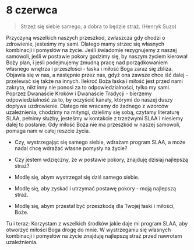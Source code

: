
# 8 czerwca

> Strzeż się siebie samego, a dobra to będzie straż. (Henryk Suzo)

Przyczyną wszelkich naszych przeszkód, zwłaszcza gdy chodzi o zdrowienie, jesteśmy my sami. Dlatego mamy strzec się własnych kombinacji i pomysłów na życie. Jeśli świadomie rezygnujemy z naszej samowoli, jeśli w postawie pokory godzimy się, by naszym życiem kierował Boży plan, i jeśli podejmujemy żmudną pracę nad porządkowaniem własnego wnętrza i przeszłości - łaska i miłość Boga zaraz się zbliża. Objawia się w nas, a następnie przez nas, gdyż ona zawsze chce iść dalej - przelewać się także na innych. Ilekroć Boża łaska i miłość jest przed nami zakryta, nikt inny nie ponosi za to odpowiedzialności, tylko my sami. Poprzez Dwanaście Kroków i Dwanaście Tradycji - bierzemy odpowiedzialność za to, by oczyścić kanały, którymi do naszej duszy dopływa uzdrowienie. Dlatego nie wracamy do żadnego z wzorców uzależnienia, chodzimy na mityngi, dzielimy się sobą, czytamy literaturę SLAA, pełnimy służby, jesteśmy w kontakcie z trzeźwymi SLAA i niesiemy dalej to posłanie. Gdy miłość Boża nie ma przeszkód w naszej samowoli, pomaga nam w całej reszcie życia.

- Czy, wystrzegając się samego siebie, wdrażam program SLAA, a może nadal chcę wdrażać własne pomysły na życie?
- Czy jestem wdzięczny, że w postawie pokory, znajduję dzisiaj najlepszą straż?

- Modlę się, abym wystrzegał się dziś samego siebie.
- Modlę się, aby zyskać i utrzymać postawę pokory - moją najlepszą straż.
- Modlę się, abym przestał być przeszkodą dla Twojej łaski i miłości, Boże.

Tu i teraz: Korzystam z wszelkich środków jakie daje mi program SLAA, aby otworzyć miłości Boga drogę do mnie. W wystrzeganiu się własnych kombinacji i pomysłów na życie znajduję najlepszą straż przed nawrotem uzależnienia.
